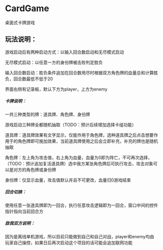 # CardGame
 桌面式卡牌游戏



## 玩法说明：

游戏启动后有两种启动方式：以输入回合数启动和无尽模式启动

无尽模式启动：以任意一方的身份牌被击败判定胜负

输入回合数启动：胜负条件追加在回合数用尽时根据双方角色牌的血量总和计算胜负，回合数最低不低于20

界面右侧有记录板，默认下方为player，上方为enemy

##### 卡牌说明：

一共三种类型的牌：道具牌、角色牌、身份牌

游戏启动三种牌全都随机抽取（TODO：预计后续增加选择卡组功能）

道具牌：道具牌效果有文字显示，仅能作用于角色牌，选种道具牌之后点击想要作用于的角色牌即可施加效果，当前道具牌使用之后会立即补充，补充的牌也是随机抽取

角色牌：左上角为攻击值，右上角为血量，血量为0即为阵亡，不可再次选择，（TODO：预计追加复活道具牌）选中我方某张角色牌后可执行攻击，攻击对象可以是对方的角色牌或身份牌

身份牌：仅显示血量，攻击值默认并且不可更改，血量归0游戏结束

##### 回合切换：

使用任意一张道具牌即为一回合，执行任意攻击逻辑即为一回合，窗口中间的控件指针指向当前回合方



##### 敌我双方说明：

因为是离线单机游戏，所以目前只能做到自己和自己对战，player和enemy均由玩家自己操控，如果日后再次启动这个项目的话可能会追加联网功能
